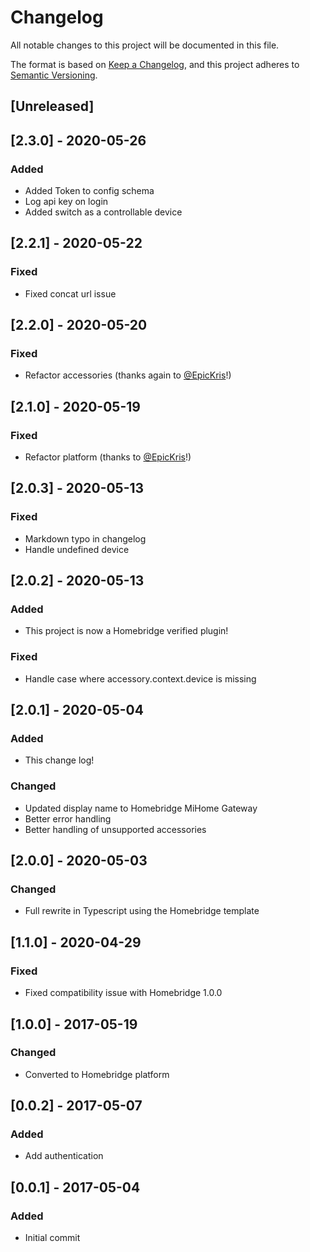 # Changelog
All notable changes to this project will be documented in this file.

The format is based on [Keep a Changelog](https://keepachangelog.com/en/1.0.0/),
and this project adheres to [Semantic Versioning](https://semver.org/spec/v2.0.0.html).

## [Unreleased]

## [2.3.0] - 2020-05-26
### Added
- Added Token to config schema
- Log api key on login
- Added switch as a controllable device

## [2.2.1] - 2020-05-22
### Fixed
- Fixed concat url issue

## [2.2.0] - 2020-05-20
### Fixed
- Refactor accessories (thanks again to [@EpicKris](https://github.com/EpicKris)!)

## [2.1.0] - 2020-05-19
### Fixed
- Refactor platform (thanks to [@EpicKris](https://github.com/EpicKris)!)

## [2.0.3] - 2020-05-13
### Fixed
- Markdown typo in changelog
- Handle undefined device

## [2.0.2] - 2020-05-13
### Added
- This project is now a Homebridge verified plugin!

### Fixed
- Handle case where accessory.context.device is missing

## [2.0.1] - 2020-05-04
### Added
- This change log!

### Changed
- Updated display name to Homebridge MiHome Gateway
- Better error handling
- Better handling of unsupported accessories

## [2.0.0] - 2020-05-03
### Changed
- Full rewrite in Typescript using the Homebridge template

## [1.1.0] - 2020-04-29
### Fixed
- Fixed compatibility issue with Homebridge 1.0.0

## [1.0.0] - 2017-05-19
### Changed
- Converted to Homebridge platform

## [0.0.2] - 2017-05-07
### Added
- Add authentication

## [0.0.1] - 2017-05-04
### Added
- Initial commit
